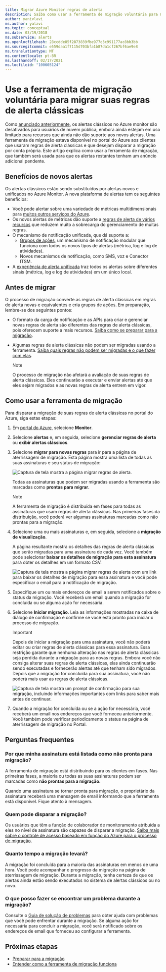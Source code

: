 ```yaml
---
title: Migrar Azure Monitor regras de alerta
description: Saiba como usar a ferramenta de migração voluntária para migrar suas regras de alerta clássicas.
author: yanivlavi
ms.author: yalavi
ms.topic: conceptual
ms.date: 03/19/2018
ms.subservice: alerts
ms.openlocfilehash: 28ccdde85f2873839fbe977c3c991177ac8bb3bb
ms.sourcegitcommit: e559daa1f7115d703bfa1b87da1cf267bf6ae9e8
ms.translationtype: MT
ms.contentlocale: pt-BR
ms.lasthandoff: 02/17/2021
ms.locfileid: "100605124"
---
```

# <a name="use-the-voluntary-migration-tool-to-migrate-your-classic-alert-rules"></a>Use a ferramenta de migração voluntária para migrar suas regras de alerta clássicas

Como [anunciado anteriormente](../platform/monitoring-classic-retirement.md), os alertas clássicos no Azure monitor são desativados para usuários de nuvem pública, embora ainda estejam em uso limitado para recursos que ainda não dão suporte aos novos alertas. Uma ferramenta de migração estava disponível no portal do Azure aos clientes que usaram regras de alerta clássicas e que desejam disparar a migração por conta própria. Este artigo explica como usar a ferramenta de migração, que também será usada para que os alertas restantes tenham um anúncio adicional pendente.

## <a name="benefits-of-new-alerts"></a>Benefícios de novos alertas

Os alertas clássicos estão sendo substituídos por alertas novos e unificados no Azure Monitor. A nova plataforma de alertas tem os seguintes benefícios:

- Você pode alertar sobre uma variedade de métricas multidimensionais para [muitos outros serviços do Azure](alerts-metric-near-real-time.md#metrics-and-dimensions-supported).
- Os novos alertas de métricas dão suporte a [regras de alerta de vários recursos](alerts-metric-overview.md#monitoring-at-scale-using-metric-alerts-in-azure-monitor) que reduzem muito a sobrecarga do gerenciamento de muitas regras.
- O mecanismo de notificação unificada, que dá suporte a:
  - [Grupos de ações](../platform/action-groups.md), um mecanismo de notificação modular que funciona com todos os novos tipos de alertas (métrica, log e log de atividades).
  - Novos mecanismos de notificação, como SMS, voz e Conector ITSM.
- A [experiência de alerta unificada](../platform/alerts-overview.md) traz todos os alertas sobre diferentes sinais (métrica, log e log de atividades) em um único local.

## <a name="before-you-migrate"></a>Antes de migrar

O processo de migração converte as regras de alerta clássicas em regras de alerta novas e equivalentes e cria grupos de ações. Em preparação, lembre-se dos seguintes pontos:

- O formato da carga de notificação e as APIs para criar e gerenciar novas regras de alerta são diferentes das regras de alerta clássicas, pois oferecem suporte a mais recursos. [Saiba como se preparar para a migração](alerts-prepare-migration.md).

- Algumas regras de alerta clássicas não podem ser migradas usando a ferramenta. [Saiba quais regras não podem ser migradas e o que fazer com elas](alerts-understand-migration.md#manually-migrating-classic-alerts-to-newer-alerts).

    > [!NOTE]
    > O processo de migração não afetará a avaliação de suas regras de alerta clássicas. Eles continuarão a executar e enviar alertas até que eles sejam migrados e as novas regras de alerta entrem em vigor.

## <a name="how-to-use-the-migration-tool"></a>Como usar a ferramenta de migração

Para disparar a migração de suas regras de alerta clássicas no portal do Azure, siga estas etapas:

1. Em [portal do Azure](https://portal.azure.com), selecione **Monitor**.

1. Selecione **alertas** e, em seguida, selecione **gerenciar regras de alerta** ou **exibir alertas clássicos**.

1. Selecione **migrar para novas regras** para ir para a página de aterrissagem de migração. Esta página mostra uma lista de todas as suas assinaturas e seu status de migração:

    ![Captura de tela mostra a página migrar regras de alerta.](media/alerts-using-migration-tool/migration-landing.png "Migrar regras")

    Todas as assinaturas que podem ser migradas usando a ferramenta são marcadas como **prontas para migrar**.

    > [!NOTE]
    > A ferramenta de migração é distribuída em fases para todas as assinaturas que usam regras de alerta clássicas. Nas primeiras fases da distribuição, você poderá ver algumas assinaturas marcadas como não prontas para a migração.

1. Selecione uma ou mais assinaturas e, em seguida, selecione a **migração de visualização**.

    A página resultante mostra os detalhes das regras de alerta clássicas que serão migradas para uma assinatura de cada vez. Você também pode selecionar **baixar os detalhes de migração para esta assinatura** para obter os detalhes em um formato CSV.

    ![Captura de tela mostra a página migrar regras de alerta com um link para baixar os detalhes de migração para essa assinatura e você pode especificar o email para a notificação de migração.](media/alerts-using-migration-tool/migration-preview.png "Migração de visualização")

1. Especifique um ou mais endereços de email a serem notificados sobre o status da migração. Você receberá um email quando a migração for concluída ou se alguma ação for necessária.

1. Selecione **Iniciar migração**. Leia as informações mostradas na caixa de diálogo de confirmação e confirme se você está pronto para iniciar o processo de migração.

    > [!IMPORTANT]
    > Depois de iniciar a migração para uma assinatura, você não poderá editar ou criar regras de alerta clássicas para essa assinatura. Essa restrição garante que nenhuma alteração nas regras de alerta clássicas seja perdida durante a migração para as novas regras. Embora você não consiga alterar suas regras de alerta clássicas, elas ainda continuarão sendo executadas e fornecerão alertas até que tenham sido migrados. Depois que a migração for concluída para sua assinatura, você não poderá mais usar as regras de alerta clássicas.

    ![Captura de tela mostra um prompt de confirmação para sua migração, incluindo informações importantes com links para saber mais antes de continuar.](media/alerts-using-migration-tool/migration-confirm.png "Confirmar início da migração")

1. Quando a migração for concluída ou se a ação for necessária, você receberá um email nos endereços que você forneceu anteriormente. Você também pode verificar periodicamente o status na página de aterrissagem de migração no Portal.

## <a name="frequently-asked-questions"></a>Perguntas frequentes

### <a name="why-is-my-subscription-listed-as-not-ready-for-migration"></a>Por que minha assinatura está listada como não pronta para migração?

A ferramenta de migração está distribuindo para os clientes em fases. Nas primeiras fases, a maioria ou todas as suas assinaturas podem ser marcadas como **não prontas para a migração**. 

Quando uma assinatura se tornar pronta para migração, o proprietário da assinatura receberá uma mensagem de email informando que a ferramenta está disponível. Fique atento à mensagem.

### <a name="who-can-trigger-the-migration"></a>Quem pode disparar a migração?

Os usuários que têm a função de colaborador de monitoramento atribuída a eles no nível de assinatura são capazes de disparar a migração. [Saiba mais sobre o controle de acesso baseado em função do Azure para o processo de migração](alerts-understand-migration.md#who-can-trigger-the-migration).

### <a name="how-long-will-the-migration-take"></a>Quanto tempo a migração levará?

A migração foi concluída para a maioria das assinaturas em menos de uma hora. Você pode acompanhar o progresso da migração na página de aterrissagem de migração. Durante a migração, tenha certeza de que os alertas ainda estão sendo executados no sistema de alertas clássicos ou no novo.

### <a name="what-can-i-do-if-i-run-into-a-problem-during-migration"></a>O que posso fazer se encontrar um problema durante a migração?

Consulte o [Guia de solução de problemas](alerts-understand-migration.md#common-problems-and-remedies) para obter ajuda com problemas que você pode enfrentar durante a migração. Se alguma ação for necessária para concluir a migração, você será notificado sobre os endereços de email que forneceu ao configurar a ferramenta.

## <a name="next-steps"></a>Próximas etapas

- [Preparar para a migração](alerts-prepare-migration.md)
- [Entender como a ferramenta de migração funciona](alerts-understand-migration.md)
